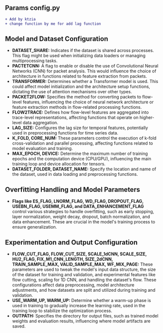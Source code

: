 ## Params config.py 
```diff
+ Add by ktzia
+ change function by me for add lag function
```

## Model and Dataset Configuration
* **DATASET_SHARE:** Indicates if the dataset is shared across processes. This flag might be used when initializing data loaders or managing multiprocessing tasks.
* **PACTETCNN:** A flag to enable or disable the use of Convolutional Neural Networks (CNN) for packet analysis. This would influence the choice of architecture in functions related to feature extraction from packets.
* **TRANSFORMER:** Determines whether a Transformer model is used. This could affect model initialization and the architecture setup functions, dictating the use of attention mechanisms over other types.
* **PACKET2FLOW:** Specifies the method for converting packets to flow-level features, influencing the choice of neural network architecture or feature extraction methods in flow-related processing functions.
* **FLOW2TRACE:** Defines how flow-level features are aggregated into trace-level representations, affecting functions that operate on higher-level data aggregation.
* **LAG_SIZE:** Configures the lag size for temporal features, potentially used in preprocessing functions for time series data.
* **K_FOLD, CORE_NUM:** These parameters control the execution of k-fold cross-validation and parallel processing, affecting functions related to model evaluation and training.
* **MAX_EPOCH, DEVICE:** Determine the maximum number of training epochs and the computation device (CPU/GPU), influencing the main training loop and device allocation for tensors.
* **DATASET_FOLDER, DATASET_NAME:** Specify the location and name of the dataset, used in data loading and preprocessing functions.
## Overfitting Handling and Model Parameters
* **Flags like ES_FLAG, LNORM_FLAG, WD_FLAG, DROPOUT_FLAG, USEBN_FLAG, USEMM_FLAG, and DATA_ENHANCEMENT_FLAG** control various strategies to handle overfitting, such as early stopping, layer normalization, weight decay, dropout, batch normalization, and data enhancement. These are crucial in the model's training process to ensure generalization.
## Experimentation and Output Configuration
* **FLOW_CUT_FLAG, FLOW_CUT_SIZE, SCALE_1dCNN, SCALE_SIZE, HU2_FLAG, FIX_M1_CNN_LENGTH, SIZE_2dCNN, TRAIN_SAMPLE_MAX, VALID_SAMPLE_MAX, WF_MIX_PAGE:** These parameters are used to tweak the model's input data structure, the size of the dataset for training and validation, and experimental features like flow cutting, scaling for 1D CNN, and handling the dataset's flow. These configurations affect data preprocessing, model architecture adjustments, and how datasets are split and utilized during training and validation.
* **USE_WARM_UP, WARM_UP:** Determine whether a warm-up phase is used in training to gradually increase the learning rate, used in the training loop to stabilize the optimization process.
* **OUTPATH:** Specifies the directory for output files, such as trained model weights and evaluation results, influencing where model artifacts are saved.
